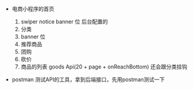 - 电商小程序的首页
  1. swiper  notice banner 位 
     后台配置的
  2. 分类
  3. banner 位
  4. 推荐商品
  5. 团购
  6. 砍价
  7. 商品的列表 goods Api(20 + page + onReachBottom) 还会跟分类挂钩

- postman
  测试API的工具，拿到后端接口，先用postman测试一下